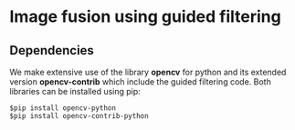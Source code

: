 # Image fusion using guided filtering

## Dependencies
We make extensive use of the library **opencv** for python 
and its extended version **opencv-contrib** which include the guided filtering code.
Both libraries can be installed using pip: 

```
$pip install opencv-python
$pip install opencv-contrib-python
```